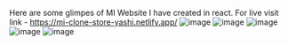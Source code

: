 Here are some glimpes of MI Website I have created in react. 
For live visit link - https://mi-clone-store-yashi.netlify.app/
![image](https://user-images.githubusercontent.com/91061092/218147845-43f403c4-5561-4cfd-965e-1da0f200a1f6.png)
![image](https://user-images.githubusercontent.com/91061092/218148054-daa3b13e-69ae-4a72-889b-4f93062e5cb4.png)
![image](https://user-images.githubusercontent.com/91061092/218148146-95eeb1a0-6cbb-4ea4-88dc-bbb7837adf35.png)
![image](https://user-images.githubusercontent.com/91061092/218148251-784fa38f-f3bd-415c-86f3-2d95774ed3c7.png)
![image](https://user-images.githubusercontent.com/91061092/218148390-322ba393-2d51-4fb2-90a1-5a9132e60a52.png)
